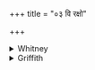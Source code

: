 +++
title = "०३ वि रक्षो"

+++

<details><summary>Whitney</summary>

### Translation
3. Smite away the demon, away the scorners; break apart Vṛtra's (two)  
jaws; away, O Indra, Vṛtra-slayer, the fury of the vexing enemy.

### Notes
RV. and SV. (ii. 1217) have the same text; TS. (i. 6. 12⁵) reads  
*śátrūn* for *rákṣas*, *nuda* for *jahi*, and *bhāmitó* for *vŗtrahan*.
</details>

<details><summary>Griffith</summary>

id
1.21.3    Strike down the fiend, strike down the foes, b...
1.21.3    Devatyas that are red of hue, yea, and the rud...
Name: Comment, dtype: object
</details>

